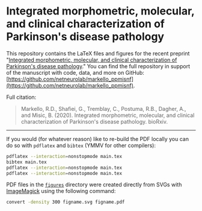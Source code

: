 # Integrated morphometric, molecular, and clinical characterization of Parkinson's disease pathology

This repository contains the LaTeX files and figures for the recent preprint "[Integrated morphometric, molecular, and clinical characterization of Parkinson's disease pathology](https://www.biorxiv.org/content/10.1101/2020.03.05.979526v1)."
You can find the full repository in support of the manuscript with code, data, and more on GitHub: [https://github.com/netneurolab/markello_ppmisnf](https://github.com/netneurolab/markello_ppmisnf).

Full citation:
> Markello, R.D., Shafiei, G., Tremblay, C., Postuma, R.B., Dagher, A., and Misic, B. (2020). Integrated morphometric, molecular, and clinical characterization of Parkinson's disease pathology. bioRxiv.

---

If you would (for whatever reason) like to re-build the PDF locally you can do so with `pdflatex` and `bibtex` (YMMV for other compilers):

```bash
pdflatex --interaction=nonstopmode main.tex
bibtex main.tex
pdflatex --interaction=nonstopmode main.tex
pdflatex --interaction=nonstopmode main.tex
```

PDF files in the [`figures`](./figures) directory were created directly from SVGs with [ImageMagick](https://imagemagick.org/index.php) using the following command:

```bash
convert -density 300 figname.svg figname.pdf
```
